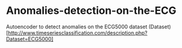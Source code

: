 # Anomalies-detection-on-the-ECG

Autoencoder to detect anomalies on the ECG5000 dataset
(Dataset)[http://www.timeseriesclassification.com/description.php?Dataset=ECG5000]
